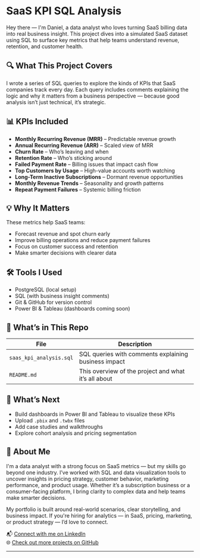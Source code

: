 # SaaS KPI SQL Analysis

Hey there — I'm Daniel, a data analyst who loves turning SaaS billing data into real business insight. This project dives into a simulated SaaS dataset using SQL to surface key metrics that help teams understand revenue, retention, and customer health.

## 🔍 What This Project Covers

I wrote a series of SQL queries to explore the kinds of KPIs that SaaS companies track every day. Each query includes comments explaining the logic and why it matters from a business perspective — because good analysis isn’t just technical, it’s strategic.

## 📊 KPIs Included

- **Monthly Recurring Revenue (MRR)** – Predictable revenue growth
- **Annual Recurring Revenue (ARR)** – Scaled view of MRR
- **Churn Rate** – Who’s leaving and when
- **Retention Rate** – Who’s sticking around
- **Failed Payment Rate** – Billing issues that impact cash flow
- **Top Customers by Usage** – High-value accounts worth watching
- **Long-Term Inactive Subscriptions** – Dormant revenue opportunities
- **Monthly Revenue Trends** – Seasonality and growth patterns
- **Repeat Payment Failures** – Systemic billing friction

## 💡 Why It Matters

These metrics help SaaS teams:
- Forecast revenue and spot churn early
- Improve billing operations and reduce payment failures
- Focus on customer success and retention
- Make smarter decisions with clearer data

## 🛠️ Tools I Used

- PostgreSQL (local setup)
- SQL (with business insight comments)
- Git & GitHub for version control
- Power BI & Tableau (dashboards coming soon)

## 📁 What’s in This Repo

| File | Description |
|------|-------------|
| `saas_kpi_analysis.sql` | SQL queries with comments explaining business impact |
| `README.md` | This overview of the project and what it’s all about |

## 🚀 What’s Next

- Build dashboards in Power BI and Tableau to visualize these KPIs
- Upload `.pbix` and `.twbx` files
- Add case studies and walkthroughs
- Explore cohort analysis and pricing segmentation

## 👋 About Me

I'm a data analyst with a strong focus on SaaS metrics — but my skills go beyond one industry. I’ve worked with SQL and data visualization tools to uncover insights in pricing strategy, customer behavior, marketing performance, and product usage. Whether it’s a subscription business or a consumer-facing platform, I bring clarity to complex data and help teams make smarter decisions.

My portfolio is built around real-world scenarios, clear storytelling, and business impact. If you're hiring for analytics — in SaaS, pricing, marketing, or product strategy — I’d love to connect.

📬 [Connect with me on LinkedIn](https://www.linkedin.com/in/danieltapiah/)  
🌐 [Check out more projects on GitHub](https://github.com/dan-analytics)

---

